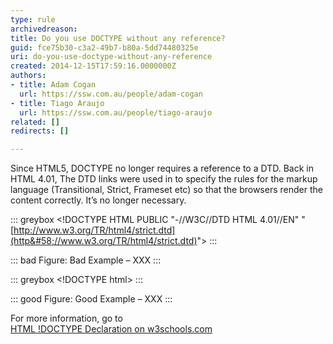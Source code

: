 ```yaml
---
type: rule
archivedreason: 
title: Do you use DOCTYPE without any reference?
guid: fce75b30-c3a2-49b7-b80a-5dd74480325e
uri: do-you-use-doctype-without-any-reference
created: 2014-12-15T17:59:16.0000000Z
authors:
- title: Adam Cogan
  url: https://ssw.com.au/people/adam-cogan
- title: Tiago Araujo
  url: https://ssw.com.au/people/tiago-araujo
related: []
redirects: []

---
```


Since HTML5, DOCTYPE no longer requires a reference to a DTD. Back in HTML 4.01, The DTD links were used in to specify the rules for the markup language (Transitional, Strict, Frameset etc) so that the browsers render the content correctly. It’s no longer necessary. 
<!--endintro-->


::: greybox
&lt;!DOCTYPE HTML PUBLIC "-//W3C//DTD HTML 4.01//EN" "[http://www.w3.org/TR/html4/strict.dtd](http&#58;//www.w3.org/TR/html4/strict.dtd)"&gt;
:::



::: bad
Figure: Bad Example – XXX
:::



::: greybox
&lt;!DOCTYPE html&gt;
:::



::: good
Figure: Good Example – XXX
:::


For more information, go to <br>      [HTML !DOCTYPE Declaration on w3schools.com](http&#58;//www.w3schools.com/tags/tag_doctype.asp)
